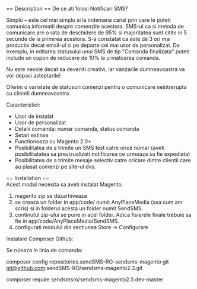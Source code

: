 == Description ==
De ce ati folosi Notificari SMS?

Simplu – este cel mai simplu si la indemana canal prin care le puteti comunica informatii despre comenzile acestora. SMS-ul ca si metoda de comunicare are o rata de deschidere de 95% si majoritatea sunt citite in 5 secunde de la primirea acestora. S-a constatat ca este de 3 ori mai productiv decat email-ul si pe departe cel mai usor de personalizat. De exemplu, in editarea statusului unui SMS de tip "Comanda finalizata" puteti include un cupon de reducere de 10% la urmatoarea comanda.

Nu este nevoie decat sa deveniti creativi, iar vanzarile dumneavoastra va vor depasi asteptarile!

Oferim o varietate de statusuri comenzi pentru o comunicare neintrerupta cu clientii dumneavoastra.

Caracteristici:

* Usor de instalat
* Usor de personalizat
* Detalii comanda: numar comanda, status comanda
* Setari extinse
* Functioneaza cu Magento 2.0+
* Posibilitatea de a trimite un SMS test catre orice numar (aveti posibilitatatea sa previzualizati notificarea ce urmeaza sa fie expediata)
* Posibilitatea de a trimite mesaje selectiv catre oricare dintre clientii care au plasat comenzi pe site-ul dvs.

== Installation ==  
Acest modul necesita sa aveti instalat Magento.

 1. magento zip se dezarhiveaza  
 2. se creaza un folder in app/code/ numit AnyPlaceMedia (asa cum am scris) si in folderul acesta un folder numit SendSMS. 
 3. continutul zip-ului se pune in acel folder. Adica fisierele finale trebuie sa fie in app/code/AnyPlaceMedia/SendSMS.
 4. configurati modulul din sectiunea Store -> Configurare
 
 Instalare Composer Github:
 
 Se ruleaza in linia de comanda:

composer config repositories.sendSMS-RO-sendsms-magento git git@github.com:sendSMS-RO/sendsms-magento2.3.git  

composer require sendsmsro/sendsms-magento2.3 dev-master  
 
 

